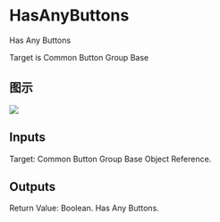 # HasAnyButtons

Has Any Buttons

Target is Common Button Group Base

## 图示

![]($-20221218-18103345.png)

## Inputs

Target: Common Button Group Base Object Reference.  

## Outputs

Return Value: Boolean. Has Any Buttons.


